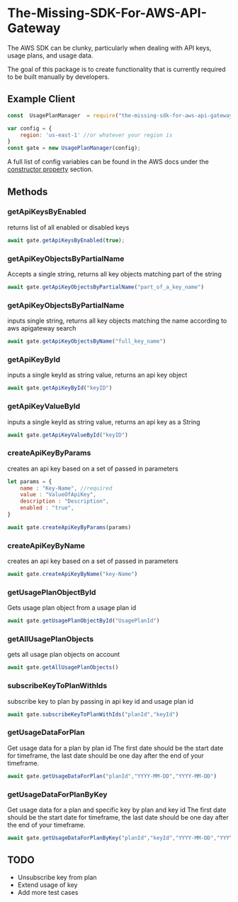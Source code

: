 
# The-Missing-SDK-For-AWS-API-Gateway

The AWS SDK can be clunky, particularly when dealing with API keys, usage plans, and usage data.

The goal of this package is to create functionality that is currently required to be built manually by developers.

## Example Client
```javascript
const  UsagePlanManager  = require("the-missing-sdk-for-aws-api-gateway");

var config = {
    region: 'us-east-1' //or whatever your region is 
}
const gate = new UsagePlanManager(config);
```

A full list of config variables can be found in the AWS docs under the [constructor property](https://docs.aws.amazon.com/AWSJavaScriptSDK/latest/AWS/APIGateway.html#constructor-property) section.




## Methods

### getApiKeysByEnabled
returns list of all enabled or disabled keys

```javascript
await gate.getApiKeysByEnabled(true);
```

### getApiKeyObjectsByPartialName
Accepts a single string, returns all key objects matching part of the string

```javascript
await gate.getApiKeyObjectsByPartialName("part_of_a_key_name")
```

### getApiKeyObjectsByPartialName
 inputs single string, returns all key objects matching the name according to aws apigateway search

```javascript
await gate.getApiKeyObjectsByName("full_key_name")
```

### getApiKeyById
inputs a single keyId as string value, returns an api key object

```javascript
await gate.getApiKeyById("keyID")
```


### getApiKeyValueById
inputs a single keyId as string value, returns an api key as a String

```javascript
await gate.getApiKeyValueById("keyID")
```

### createApiKeyByParams
creates an api key based on a set of passed in parameters

```javascript
let params = {
    name : "Key-Name", //required
    value : "ValueOfApiKey",
    description : "Description",
    enabled : "true",
}

await gate.createApiKeyByParams(params)
```

### createApiKeyByName
creates an api key based on a set of passed in parameters

```javascript
await gate.createApiKeyByName("key-Name")
```

### getUsagePlanObjectById
Gets usage plan object from a usage plan id

```javascript
await gate.getUsagePlanObjectById("UsagePlanId")
```

### getAllUsagePlanObjects
gets all usage plan objects on account

```javascript
await gate.getAllUsagePlanObjects()
```

### subscribeKeyToPlanWithIds
subscribe key to plan by passing in api key id and usage plan id 

```javascript
await gate.subscribeKeyToPlanWithIds("planId","keyId")
```

### getUsageDataForPlan
Get usage data for a plan by plan id
The first date should be the start date for timeframe, the last date should be one day after the end of your timeframe.

```javascript
await gate.getUsageDataForPlan("planId","YYYY-MM-DD","YYYY-MM-DD")
```

### getUsageDataForPlanByKey
Get usage data for a plan and specific key by plan and key id
The first date should be the start date for timeframe, the last date should be one day after the end of your timeframe.

```javascript
await gate.getUsageDataForPlanByKey("planId","keyId","YYYY-MM-DD","YYYY-MM-DD")
```




## TODO

* Unsubscribe key from plan
* Extend usage of key
* Add more test cases


